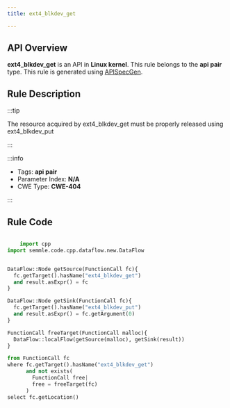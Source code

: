 ```yaml
---
title: ext4_blkdev_get

---
```



## API Overview
**ext4_blkdev_get** is an API in **Linux kernel**. This rule belongs to the **api pair** type. This rule is generated using [APISpecGen](../../tools/APISpecGen).
## Rule Description

:::tip

The resource acquired by ext4_blkdev_get must be properly released using ext4_blkdev_put

:::

:::info

- Tags: **api pair**
- Parameter Index: **N/A**
- CWE Type: **CWE-404**

:::

## Rule Code
```python

    import cpp
import semmle.code.cpp.dataflow.new.DataFlow


DataFlow::Node getSource(FunctionCall fc){
  fc.getTarget().hasName("ext4_blkdev_get")
  and result.asExpr() = fc
}

DataFlow::Node getSink(FunctionCall fc){
  fc.getTarget().hasName("ext4_blkdev_put")
  and result.asExpr() = fc.getArgument(0)
}

FunctionCall freeTarget(FunctionCall malloc){
  DataFlow::localFlow(getSource(malloc), getSink(result))
}

from FunctionCall fc
where fc.getTarget().hasName("ext4_blkdev_get")
      and not exists(
        FunctionCall free| 
        free = freeTarget(fc)
      )
select fc.getLocation()

    
```